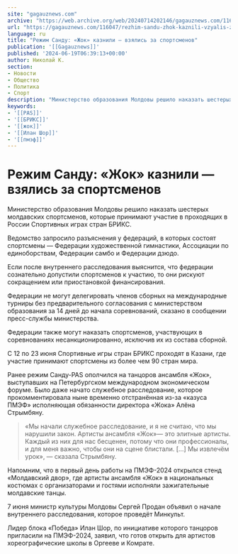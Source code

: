 ```yaml
---
site: "gagauznews.com"
archive: "https://web.archive.org/web/20240714202146/gagauznews.com/116047/rezhim-sandu-zhok-kaznili-vzyalis-za-sportsmenov.html"
url: "https://gagauznews.com/116047/rezhim-sandu-zhok-kaznili-vzyalis-za-sportsmenov.html"
language: ru
title: "Режим Санду: «Жок» казнили — взялись за спортсменов"
publication: '[[Gagauznews]]'
published: '2024-06-19T06:39:13+00:00'
author: Николай К.
section:
- Новости
- Общество
- Политика
- Спорт
description: "Министерство образования Молдовы решило наказать шестерых молдавских спортсменов, которые принимают участие в проходящих в России Спортивных играх стран БРИКС. Ведомство запросило разъяснения у федераций, в которых состоят спортсмены — Федерации художественной гимнастики, Ассоциации по единоборствам, Федерации самбо и Федерации дзюдо. Если после внутреннего расследования выяснится, что федерации сознательно допустили спортсменов к участию, то они рискуют сокращением или приостановкой финансирования. Федерации не могут делегировать членов сборных на международные турниры без предварительного согласования с министерством образования за 14 дней до начала соревнований, сказано в сообщении пресс-службы министерства. Федерации также могут наказать спортсменов, участвующих в соревнованиях несанкционированно, исключив их из состава сборной. С […]"
keywords:
- '[[PAS]]'
- '[[БРИКС]]'
- '[[жок]]'
- '[[Илан Шор]]'
- '[[пмэф]]'
---
```


# Режим Санду: «Жок» казнили — взялись за спортсменов

Министерство образования Молдовы решило наказать шестерых молдавских спортсменов, которые принимают участие в проходящих в России Спортивных играх стран БРИКС.

Ведомство запросило разъяснения у федераций, в которых состоят спортсмены — Федерации художественной гимнастики, Ассоциации по единоборствам, Федерации самбо и Федерации дзюдо.

Если после внутреннего расследования выяснится, что федерации сознательно допустили спортсменов к участию, то они рискуют сокращением или приостановкой финансирования.

Федерации не могут делегировать членов сборных на международные турниры без предварительного согласования с министерством образования за 14 дней до начала соревнований, сказано в сообщении пресс-службы министерства.

Федерации также могут наказать спортсменов, участвующих в соревнованиях несанкционированно, исключив их из состава сборной.

С 12 по 23 июня Спортивные игры стран БРИКС проходят в Казани, где участие принимают спортсмены из более чем 90 стран мира.

Ранее режим Санду-PAS ополчился на танцоров ансамбля «Жок», выступавших на Петербургском международном экономическом форуме. Было даже начато служебное расследование, которое прокомментировала ныне временно отстранённая из-за «казуса ПМЭФ» исполняющая обязанности директора «Жока» Алёна Стрымбяну.

> «Мы начали служебное расследование, и я не считаю, что мы нарушили закон. Артисты ансамбля «Жок»— это элитные артисты. Каждый из них для нас бесценен, потому что они профессионалы, и для меня важно, чтобы они на сцене блистали. […] Мы извлечём урок», — сказала Стрымбяну.

Напомним, что в первый день работы на ПМЭФ-2024 открылся стенд «Молдавский двор», где артисты ансамбля «Жок» в национальных костюмах с организаторами и гостями исполняли зажигательные молдавские танцы.

7 июня министр культуры Молдовы Сергей Продан объявил о начале внутреннего расследования, которое проведёт Минкульт.

Лидер блока «Победа» Илан Шор, по инициативе которого танцоров пригласили на ПМЭФ-2024, заявил, что готов открыть для артистов хореографические школы в Оргееве и Комрате.